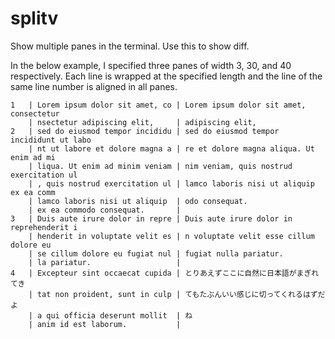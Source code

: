 # splitv

Show multiple panes in the terminal.  Use this to show diff.

In the below example, I specified three panes of width 3, 30, and 40
respectively.  Each line is wrapped at the specified length and the line of the
same line number is aligned in all panes.

```
1   | Lorem ipsum dolor sit amet, co | Lorem ipsum dolor sit amet, consectetur
    | nsectetur adipiscing elit,     | adipiscing elit,
2   | sed do eiusmod tempor incididu | sed do eiusmod tempor incididunt ut labo
    | nt ut labore et dolore magna a | re et dolore magna aliqua. Ut enim ad mi
    | liqua. Ut enim ad minim veniam | nim veniam, quis nostrud exercitation ul
    | , quis nostrud exercitation ul | lamco laboris nisi ut aliquip ex ea comm
    | lamco laboris nisi ut aliquip  | odo consequat.
    | ex ea commodo consequat.       |
3   | Duis aute irure dolor in repre | Duis aute irure dolor in reprehenderit i
    | henderit in voluptate velit es | n voluptate velit esse cillum dolore eu
    | se cillum dolore eu fugiat nul | fugiat nulla pariatur.
    | la pariatur.                   |
4   | Excepteur sint occaecat cupida | とりあえずここに自然に日本語がまぎれてき
    | tat non proident, sunt in culp | てもたぶんいい感じに切ってくれるはずだよ
    | a qui officia deserunt mollit  | ね
    | anim id est laborum.           |
```
